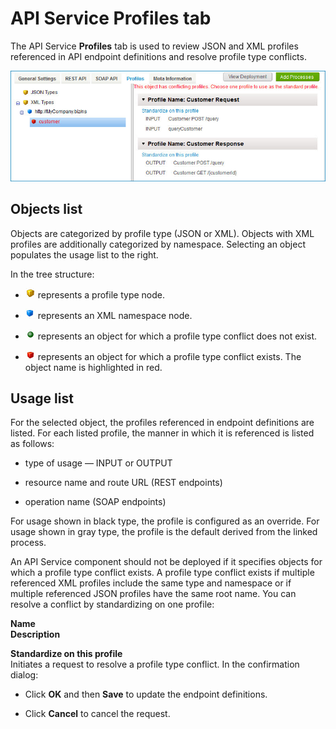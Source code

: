 # API Service Profiles tab

<head>
  <meta name="guidename" content="API Management"/>
  <meta name="context" content="GUID-10e4aa2f-02d4-4653-8560-01b55bd552b9"/>
</head>


The API Service **Profiles** tab is used to review JSON and XML profiles referenced in API endpoint definitions and resolve profile type conflicts.

![API Profiles tab containing sample profile information.](../Images/build-ps-api-profiles_7f98199b-8d91-4abc-a019-e2db9e0afff4.jpg)

## Objects list

Objects are categorized by profile type \(JSON or XML\). Objects with XML profiles are additionally categorized by namespace. Selecting an object populates the usage list to the right.

In the tree structure:

-   ![Profile type node.](../Images/main-ic-box-yellow-16_88f32def-be6c-47d6-aa43-f2aef572647e.jpg) represents a profile type node.

-   ![XML namespace node.](../Images/main-ic-box-blue-16_fafcab14-ca59-4937-b547-a4c8b9faa987.jpg) represents an XML namespace node.

-   ![Profile type conflict does not exist.](../Images/main-ic-sphere-green-shiny-16_2353f896-fb37-469e-a298-e0f86e86c240.jpg) represents an object for which a profile type conflict does not exist.

-   ![Profile type conflict exists.](../Images/main-ic-box-red-16_33f7bc2e-c20a-42cb-a7b8-f75822eee3d3.jpg) represents an object for which a profile type conflict exists. The object name is highlighted in red.


## Usage list

For the selected object, the profiles referenced in endpoint definitions are listed. For each listed profile, the manner in which it is referenced is listed as follows:

-   type of usage — INPUT or OUTPUT

-   resource name and route URL \(REST endpoints\)

-   operation name \(SOAP endpoints\)


For usage shown in black type, the profile is configured as an override. For usage shown in gray type, the profile is the default derived from the linked process.

An API Service component should not be deployed if it specifies objects for which a profile type conflict exists. A profile type conflict exists if multiple referenced XML profiles include the same type and namespace or if multiple referenced JSON profiles have the same root name. You can resolve a conflict by standardizing on one profile:

**Name**   
**Description**

**Standardize on this profile**   
Initiates a request to resolve a profile type conflict. In the confirmation dialog:

-   Click **OK** and then **Save** to update the endpoint definitions.

-   Click **Cancel** to cancel the request.